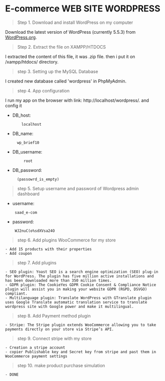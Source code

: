 # E-commerce WEB SITE WORDPRESS
 

> Step 1. Download and install WordPress on my computer

   Download the latest version of WordPress (currently 5.5.3) from [WordPress.org](https://wordpress.org/download/).

> Step 2. Extract the file on XAMPP/HTDOCS

   I extracted the content of this file, it was .zip file.
   then i put it on /xampp/htdocs/ directory.

> step 3. Setting up the MySQL Database

   I created new database called 'wordpress' in PhpMyAdmin.


> step 4. App configuration 

   I run my app on the browser with link: http://localhost/wordpress/.
   and config it

 - DB_host:
 
           localhost
 - DB_name: 

         wp_brief10
- DB_username: 
  
           root   
 - DB_password: 

         (passowrd_is_empty)

> step 5. Setup username and password of Wordpress admin dashboard

 - username:
 
        saad_e-com
 - password: 
 
        WJ2nuC(o%sdXVsa24O

> step 6. Add plugins WooCommerce for my store

    - Add 15 products with their properties
    - Add coupon

> step 7. Add plugins

    - SEO plugin: Yoast SEO is a search engine optimization (SEO) plug-in for WordPress. The plugin has five million active installations and has been downloaded more than 350 million times.
    - GDPR plugin: The CookieYes GDPR Cookie Consent & Compliance Notice plugin will assist you in making your website GDPR (RGPD, DSVGO) compliant.
    - Multilanguage plugin: Translate WordPress with GTranslate plugin uses Google Translate automatic translation service to translate wordpress site with Google power and make it multilingual.

> step 8. Add Payment method plugin 

    - Stripe: The Stripe plugin extends WooCommerce allowing you to take payments directly on your store via Stripe’s API.

> step 9. Connect stripe with my store

    - Creation a stripe account
    - copier Publishable key and Secret key from stripe and past them in WooCommerce payment settings

> step 10. make product purchase simulation

    - DONE 